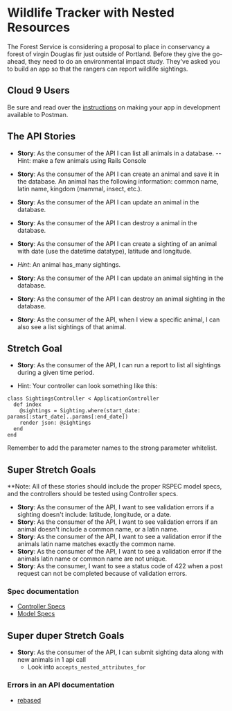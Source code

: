 # Wildlife Tracker with Nested Resources


The Forest Service is considering a proposal to place in conservancy a forest of virgin Douglas fir just outside of Portland. Before they give the go-ahead, they need to do an environmental impact study. They've asked you to build an app so that the rangers can report wildlife sightings.

## Cloud 9 Users
Be sure and read over the [instructions](./additional-topics/07rails_cloud9_access.md) on making your app in development available to Postman.

## The API Stories


- **Story**:  As the consumer of the API I can list all animals in a database.
  -- Hint: make a few animals using Rails Console
  
- **Story**:  As the consumer of the API I can create an animal and save it in the database.
An animal has the following information: common name, latin name, kingdom (mammal, insect, etc.).

- **Story**:  As the consumer of the API I can update an animal in the database.

- **Story**:  As the consumer of the API I can destroy a animal in the database.

- **Story**:  As the consumer of the API I can create a sighting of an animal with date (use the datetime datatype), latitude and longitude.

 - *Hint*:   An animal has_many sightings.

- **Story**:  As the consumer of the API I can update an animal sighting in the database.

- **Story**:  As the consumer of the API I can destroy an animal sighting in the database.

- **Story**:  As the consumer of the API, when I view a specific animal, I can also see a list sightings of that animal.


## Stretch Goal

- **Story**:  As the consumer of the API, I can run a report to list all sightings during a given time period.


- Hint: Your controller can look something like this:

```
class SightingsController < ApplicationController
  def index
    @sightings = Sighting.where(start_date: params[:start_date]..params[:end_date])
    render json: @sightings
  end
end
```

Remember to add the parameter names to the strong parameter whitelist.

## Super Stretch Goals
**Note:  All of these stories should include the proper RSPEC model specs, and the controllers should be tested using Controller specs.

- **Story**: As the consumer of the API, I want to see validation errors if a sighting doesn't include: latitude, longitude, or a date.
- **Story**: As the consumer of the API, I want to see validation errors if an animal doesn't include a common name, or a latin name.
- **Story**: As the consumer of the API, I want to see a validation error if the animals latin name matches exactly the common name.
- **Story**: As the consumer of the API, I want to see a validation error if the animals latin name or common name are not unique.
- **Story**: As the consumer, I want to see a status code of 422 when a post request can not be completed because of validation errors.

### Spec documentation
* [Controller Specs](https://relishapp.com/rspec/rspec-rails/docs/controller-specs)
* [Model Specs](https://relishapp.com/rspec/rspec-rails/docs/model-specs)

## Super duper Stretch Goals
- **Story**: As the consumer of the API, I can submit sighting data along with new animals in 1 api call
	- Look into ```accepts_nested_attributes_for```

### Errors in an API documentation
* [rebased](https://blog.rebased.pl/2016/11/07/api-error-handling.html)
